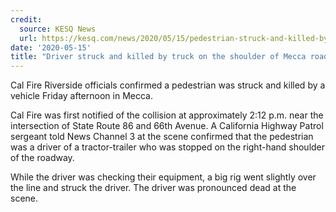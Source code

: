 ```yaml
---
credit:
  source: KESQ News
  url: https://kesq.com/news/2020/05/15/pedestrian-struck-and-killed-by-a-vehicle-in-mecca/
date: '2020-05-15'
title: "Driver struck and killed by truck on the shoulder of Mecca roadway"
---
```

Cal Fire Riverside officials confirmed a pedestrian was struck and killed by a vehicle Friday afternoon in Mecca.

Cal Fire was first notified of the collision at approximately 2:12 p.m. near the intersection of State Route 86 and 66th Avenue.
A California Highway Patrol sergeant told News Channel 3 at the scene confirmed that the pedestrian was a driver of a tractor-trailer who was stopped on the right-hand shoulder of the roadway.

While the driver was checking their equipment, a big rig went slightly over the line and struck the driver. The driver was pronounced dead at the scene.

